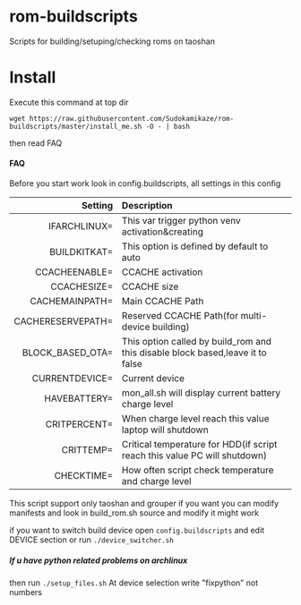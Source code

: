 # rom-buildscripts
Scripts for building/setuping/checking roms on taoshan

# Install
Execute this command at top dir

`wget https://raw.githubusercontent.com/Sudokamikaze/rom-buildscripts/master/install_me.sh -O - | bash `

then read FAQ

#### FAQ

Before you start work look in config.buildscripts, all settings in this config

Setting | Description
-------:|:-------------------------
IFARCHLINUX=  | This var trigger python venv activation&creating
BUILDKITKAT=  | This option is defined by default to auto
CCACHEENABLE= | CCACHE activation
CCACHESIZE=   | CCACHE size
CACHEMAINPATH=| Main CCACHE Path
CACHERESERVEPATH=| Reserved CCACHE Path(for multi-device building)
BLOCK_BASED_OTA=| This option called by build_rom and this disable block based,leave it to false
CURRENTDEVICE= | Current device
HAVEBATTERY=| mon_all.sh will display current battery charge level
CRITPERCENT=| When charge level reach this value laptop will shutdown
CRITTEMP=| Critical temperature for HDD(if script reach this value PC will shutdown)
CHECKTIME=| How often script check temperature and charge level


This script support only taoshan and grouper if you want you can modify manifests and look in build_rom.sh source and modify it might work


if you want to switch build device open `config.buildscripts` and edit DEVICE section or run `./device_switcher.sh`

##### If u have python related problems on archlinux
then run `./setup_files.sh`
At device selection write "fixpython" not numbers
